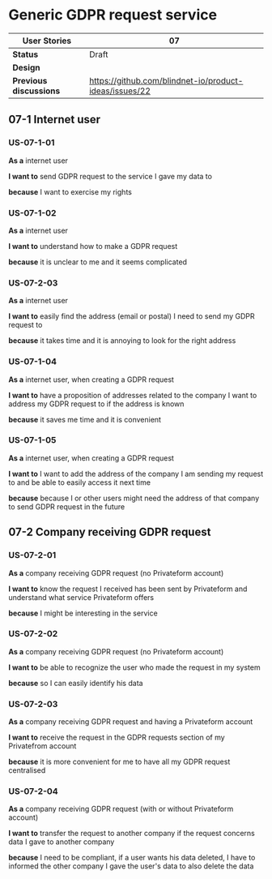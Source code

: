 # Generic GDPR request service

<!-- prettier-ignore -->
| User Stories | 07 |
| ---------- | ---- |
| **Status** | Draft |
| **Design** | 
| **Previous discussions** | https://github.com/blindnet-io/product-ideas/issues/22

## 07-1 Internet user

### US-07-1-01

**As a** internet user

**I want to** send GDPR request to the service I gave my data to

**because** I want to exercise my rights 

### US-07-1-02

**As a** internet user

**I want to** understand how to make a GDPR request

**because** it is unclear to me and it seems complicated

### US-07-2-03

**As a** internet user

**I want to** easily find the address (email or postal) I need to send my GDPR request to 

**because** it takes time and it is annoying to look for the right address 

### US-07-1-04

**As a** internet user, when creating a GDPR request

**I want to** have a proposition of addresses related to the company I want to address my GDPR request to if the address is known

**because** it saves me time and it is convenient

### US-07-1-05

**As a** internet user, when creating a GDPR request

**I want to** I want to add the address of the company I am sending my request to and be able to easily access it next time

**because** because I or other users might need the address of that company to send GDPR request in the future


## 07-2 Company receiving GDPR request 

### US-07-2-01

**As a** company receiving GDPR request (no Privateform account)

**I want to** know the request I received has been sent by Privateform and understand what service Privateform offers

**because** I might be interesting in the service

### US-07-2-02

**As a** company receiving GDPR request (no Privateform account)

**I want to** be able to recognize the user who made the request in my system

**because** so I can easily identify his data

### US-07-2-03

**As a** company receiving GDPR request and having a Privateform account

**I want to** receive the request in the GDPR requests section of my Privatefrom account

**because** it is more convenient for me to have all my GDPR request centralised

### US-07-2-04

**As a** company receiving GDPR request (with or without Privateform account)

**I want to** transfer the request to another company if the request concerns data I gave to another company

**because** I need to be compliant, if a user wants his data deleted, I have to informed the other company I gave the user's data to also delete the data
